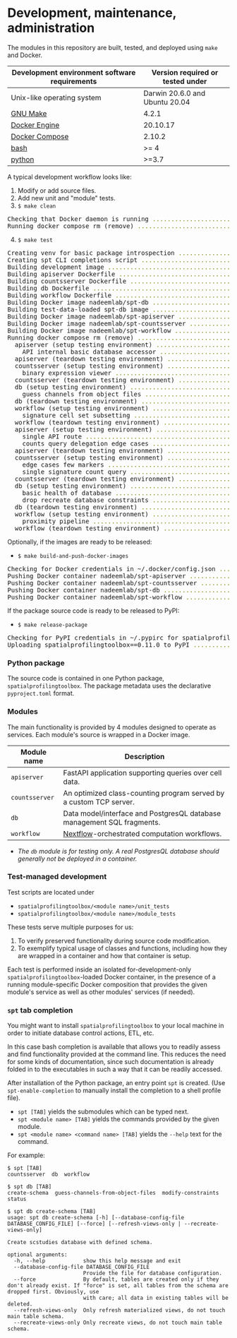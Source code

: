 # Development, maintenance, administration

The modules in this repository are built, tested, and deployed using `make` and Docker.

| Development environment software requirements              | Version required or tested under |
| ---------------------------------------------------------- | -------------------------------  |
| Unix-like operating system                                 | Darwin 20.6.0 and Ubuntu 20.04   |
| [GNU Make](https://www.gnu.org/software/make/)             | 4.2.1                            |
| [Docker Engine](https://docs.docker.com/engine/install/)   | 20.10.17                         |
| [Docker Compose](https://docs.docker.com/compose/install/) | 2.10.2                           |
| [bash](https://www.gnu.org/software/bash/)                 | >= 4                             |
| [python](https://www.python.org/downloads/)                | >=3.7                            |

A typical development workflow looks like:

1. Modify or add source files.
2. Add new unit and "module" tests.
3. `$ make clean`
<pre>
Checking that Docker daemon is running <span style="color:olive;">...</span><span style="color:olive;">......................................</span> <span style="font-weight:bold;color:green;">Running.</span>       <span style="color:purple;">(1s)</span>
Running docker compose rm (remove) <span style="color:olive;">...</span><span style="color:olive;">..........................................</span> <span style="font-weight:bold;color:green;">Down.</span>          <span style="color:purple;">(1s)</span>
</pre>
4. `$ make test`
<pre>
Creating venv for basic package introspection <span style="color:olive;">...</span><span style="color:olive;">...............................</span> <span style="font-weight:bold;color:green;">Created.</span>       <span style="color:purple;">(5s)</span>
Creating spt CLI completions script <span style="color:olive;">...</span><span style="color:olive;">.........................................</span> <span style="font-weight:bold;color:green;">Created.</span>       <span style="color:purple;">(4s)</span>
Building development image <span style="color:olive;">...</span><span style="color:olive;">..................................................</span> <span style="font-weight:bold;color:green;">Built.</span>         <span style="color:purple;">(14s)</span>
Building apiserver Dockerfile <span style="color:olive;">...</span><span style="color:olive;">...............................................</span> <span style="font-weight:bold;color:green;">Built.</span>         <span style="color:purple;">(0s)</span>
Building countsserver Dockerfile <span style="color:olive;">...</span><span style="color:olive;">............................................</span> <span style="font-weight:bold;color:green;">Built.</span>         <span style="color:purple;">(0s)</span>
Building db Dockerfile <span style="color:olive;">...</span><span style="color:olive;">......................................................</span> <span style="font-weight:bold;color:green;">Built.</span>         <span style="color:purple;">(0s)</span>
Building workflow Dockerfile <span style="color:olive;">...</span><span style="color:olive;">................................................</span> <span style="font-weight:bold;color:green;">Built.</span>         <span style="color:purple;">(0s)</span>
Building Docker image nadeemlab/spt-db <span style="color:olive;">...</span><span style="color:olive;">......................................</span> <span style="font-weight:bold;color:green;">Built.</span>         <span style="color:purple;">(10s)</span>
Building test-data-loaded spt-db image <span style="color:olive;">...</span><span style="color:olive;">......................................</span> <span style="font-weight:bold;color:green;">Built.</span>         <span style="color:purple;">(18s)</span>
Building Docker image nadeemlab/spt-apiserver <span style="color:olive;">...</span><span style="color:olive;">...............................</span> <span style="font-weight:bold;color:green;">Built.</span>         <span style="color:purple;">(10s)</span>
Building Docker image nadeemlab/spt-countsserver <span style="color:olive;">...</span><span style="color:olive;">............................</span> <span style="font-weight:bold;color:green;">Built.</span>         <span style="color:purple;">(10s)</span>
Building Docker image nadeemlab/spt-workflow <span style="color:olive;">...</span><span style="color:olive;">................................</span> <span style="font-weight:bold;color:green;">Built.</span>         <span style="color:purple;">(10s)</span>
Running docker compose rm (remove) <span style="color:olive;">...</span><span style="color:olive;">..........................................</span> <span style="font-weight:bold;color:green;">Down.</span>          <span style="color:purple;">(1s)</span>
  apiserver (setup testing environment) <span style="color:olive;">...</span><span style="color:olive;">.....................................</span> <span style="font-weight:bold;color:green;">Setup.</span>         <span style="color:purple;">(3s)</span>      
    API internal basic database accessor <span style="color:olive;">...</span><span style="color:olive;">....................................</span> <span style="font-weight:bold;color:green;">Passed.</span>        <span style="color:purple;">(1s)</span>      
  apiserver (teardown testing environment) <span style="color:olive;">...</span><span style="color:olive;">..................................</span> <span style="font-weight:bold;color:green;">Down.</span>          <span style="color:purple;">(0s)</span>      
  countsserver (setup testing environment) <span style="color:olive;">...</span><span style="color:olive;">..................................</span> <span style="font-weight:bold;color:green;">Setup.</span>         <span style="color:purple;">(2s)</span>      
    binary expression viewer <span style="color:olive;">...</span><span style="color:olive;">................................................</span> <span style="font-weight:bold;color:green;">Passed.</span>        <span style="color:purple;">(0s)</span>      
  countsserver (teardown testing environment) <span style="color:olive;">...</span><span style="color:olive;">...............................</span> <span style="font-weight:bold;color:green;">Down.</span>          <span style="color:purple;">(1s)</span>      
  db (setup testing environment) <span style="color:olive;">...</span><span style="color:olive;">............................................</span> <span style="font-weight:bold;color:green;">Setup.</span>         <span style="color:purple;">(1s)</span>      
    guess channels from object files <span style="color:olive;">...</span><span style="color:olive;">........................................</span> <span style="font-weight:bold;color:green;">Passed.</span>        <span style="color:purple;">(1s)</span>      
  db (teardown testing environment) <span style="color:olive;">...</span><span style="color:olive;">.........................................</span> <span style="font-weight:bold;color:green;">Down.</span>          <span style="color:purple;">(0s)</span>      
  workflow (setup testing environment) <span style="color:olive;">...</span><span style="color:olive;">......................................</span> <span style="font-weight:bold;color:green;">Setup.</span>         <span style="color:purple;">(3s)</span>      
    signature cell set subsetting <span style="color:olive;">...</span><span style="color:olive;">...........................................</span> <span style="font-weight:bold;color:green;">Passed.</span>        <span style="color:purple;">(1s)</span>      
  workflow (teardown testing environment) <span style="color:olive;">...</span><span style="color:olive;">...................................</span> <span style="font-weight:bold;color:green;">Down.</span>          <span style="color:purple;">(0s)</span>      
  apiserver (setup testing environment) <span style="color:olive;">...</span><span style="color:olive;">.....................................</span> <span style="font-weight:bold;color:green;">Setup.</span>         <span style="color:purple;">(2s)</span>      
    single API route <span style="color:olive;">...</span><span style="color:olive;">........................................................</span> <span style="font-weight:bold;color:green;">Passed.</span>        <span style="color:purple;">(1s)</span>      
    counts query delegation edge cases <span style="color:olive;">...</span><span style="color:olive;">......................................</span> <span style="font-weight:bold;color:green;">Passed.</span>        <span style="color:purple;">(1s)</span>      
  apiserver (teardown testing environment) <span style="color:olive;">...</span><span style="color:olive;">..................................</span> <span style="font-weight:bold;color:green;">Down.</span>          <span style="color:purple;">(0s)</span>      
  countsserver (setup testing environment) <span style="color:olive;">...</span><span style="color:olive;">..................................</span> <span style="font-weight:bold;color:green;">Setup.</span>         <span style="color:purple;">(2s)</span>      
    edge cases few markers <span style="color:olive;">...</span><span style="color:olive;">..................................................</span> <span style="font-weight:bold;color:green;">Passed.</span>        <span style="color:purple;">(0s)</span>      
    single signature count query <span style="color:olive;">...</span><span style="color:olive;">............................................</span> <span style="font-weight:bold;color:green;">Passed.</span>        <span style="color:purple;">(1s)</span>      
  countsserver (teardown testing environment) <span style="color:olive;">...</span><span style="color:olive;">...............................</span> <span style="font-weight:bold;color:green;">Down.</span>          <span style="color:purple;">(0s)</span>      
  db (setup testing environment) <span style="color:olive;">...</span><span style="color:olive;">............................................</span> <span style="font-weight:bold;color:green;">Setup.</span>         <span style="color:purple;">(2s)</span>      
    basic health of database <span style="color:olive;">...</span><span style="color:olive;">................................................</span> <span style="font-weight:bold;color:green;">Passed.</span>        <span style="color:purple;">(1s)</span>      
    drop recreate database constraints <span style="color:olive;">...</span><span style="color:olive;">......................................</span> <span style="font-weight:bold;color:green;">Passed.</span>        <span style="color:purple;">(2s)</span>      
  db (teardown testing environment) <span style="color:olive;">...</span><span style="color:olive;">.........................................</span> <span style="font-weight:bold;color:green;">Down.</span>          <span style="color:purple;">(1s)</span>      
  workflow (setup testing environment) <span style="color:olive;">...</span><span style="color:olive;">......................................</span> <span style="font-weight:bold;color:green;">Setup.</span>         <span style="color:purple;">(2s)</span>      
    proximity pipeline <span style="color:olive;">...</span><span style="color:olive;">......................................................</span> <span style="font-weight:bold;color:green;">Passed.</span>        <span style="color:purple;">(74s)</span>     
  workflow (teardown testing environment) <span style="color:olive;">...</span><span style="color:olive;">...................................</span> <span style="font-weight:bold;color:green;">Down.</span>          <span style="color:purple;">(0s)</span>      
</pre>

Optionally, if the images are ready to be released:

- `$ make build-and-push-docker-images`

<pre>
Checking for Docker credentials in ~/.docker/config.json <span style="color:olive;">...</span><span style="color:olive;">....................</span> <span style="font-weight:bold;color:green;">Found.</span>         <span style="color:purple;">(0s)</span>
Pushing Docker container nadeemlab/spt-apiserver <span style="color:olive;">...</span><span style="color:olive;">............................</span> <span style="font-weight:bold;color:green;">Pushed.</span>        <span style="color:purple;">(16s)</span>
Pushing Docker container nadeemlab/spt-countsserver <span style="color:olive;">...</span><span style="color:olive;">.........................</span> <span style="font-weight:bold;color:green;">Pushed.</span>        <span style="color:purple;">(15s)</span>
Pushing Docker container nadeemlab/spt-db <span style="color:olive;">...</span><span style="color:olive;">...................................</span> <span style="font-weight:bold;color:green;">Pushed.</span>        <span style="color:purple;">(23s)</span>
Pushing Docker container nadeemlab/spt-workflow <span style="color:olive;">...</span><span style="color:olive;">.............................</span> <span style="font-weight:bold;color:green;">Pushed.</span>        <span style="color:purple;">(27s)</span>
</pre>

If the package source code is ready to be released to PyPI:

- `$ make release-package`

<pre>
Checking for PyPI credentials in ~/.pypirc for spatialprofilingtoolbox <span style="color:olive;">...</span><span style="color:olive;">......</span> <span style="font-weight:bold;color:green;">Found.</span>         <span style="color:purple;">(0s)</span>
Uploading spatialprofilingtoolbox==0.11.0 to PyPI <span style="color:olive;">...</span><span style="color:olive;">...........................</span> <span style="font-weight:bold;color:green;">Uploaded.</span>      <span style="color:purple;">(3s)</span>
</pre>

### Python package
The source code is contained in one Python package, `spatialprofilingtoolbox`. The package metadata uses the declarative `pyproject.toml` format.

### Modules
The main functionality is provided by 4 modules designed to operate as services. Each module's source is wrapped in a Docker image.

| Module name     | Description |
| --------------- | ----------- |
| `apiserver`     | FastAPI application supporting queries over cell data. |
| `countsserver`  | An optimized class-counting program served by a custom TCP server. |
| `db`            | Data model/interface and PostgresQL database management SQL fragments. |
| `workflow`      | [Nextflow](https://www.nextflow.io)-orchestrated computation workflows. |

- *The `db` module is for testing only. A real PostgresQL database should generally not be deployed in a container.*

### Test-managed development
Test scripts are located under
- `spatialprofilingtoolbox/<module name>/unit_tests`
- `spatialprofilingtoolbox/<module name>/module_tests`

These tests serve multiple purposes for us:
1. To verify preserved functionality during source code modification.
2. To exemplify typical usage of classes and functions, including how they are wrapped in a container and how that container is setup.

Each test is performed inside an isolated for-development-only `spatialprofilingtoolbox`-loaded Docker container, in the presence of a running module-specific Docker composition that provides the given module's service as well as other modules' services (if needed).

### `spt` tab completion
You might want to install `spatialprofilingtoolbox` to your local machine in order to initiate database control actions, ETL, etc.

In this case bash completion is available that allows you to readily assess and find functionality provided at the command line. This reduces the need for some kinds of documentation, since such documentation is already folded in to the executables in such a way that it can be readily accessed.

After installation of the Python package, an entry point `spt` is created. (Use `spt-enable-completion` to manually install the completion to a shell profile file).
- `spt [TAB]` yields the submodules which can be typed next.
- `spt <module name> [TAB]` yields the commands provided by the given module.
- `spt <module name> <command name> [TAB]` yields the `--help` text for the command.

For example:

```
$ spt [TAB]
countsserver  db  workflow

$ spt db [TAB]
create-schema  guess-channels-from-object-files  modify-constraints  status

$ spt db create-schema [TAB]
usage: spt db create-schema [-h] [--database-config-file DATABASE_CONFIG_FILE] [--force] [--refresh-views-only | --recreate-views-only]

Create scstudies database with defined schema.

optional arguments:
  -h, --help            show this help message and exit
  --database-config-file DATABASE_CONFIG_FILE
                        Provide the file for database configuration.
  --force               By default, tables are created only if they don't already exist. If "force" is set, all tables from the schema are dropped first. Obviously, use
                        with care; all data in existing tables will be deleted.
  --refresh-views-only  Only refresh materialized views, do not touch main table schema.
  --recreate-views-only Only recreate views, do not touch main table schema.
```



